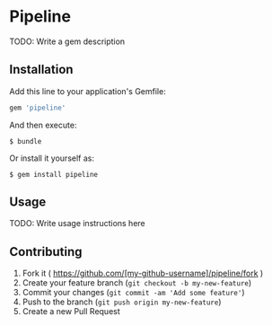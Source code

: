 # Pipeline

TODO: Write a gem description

## Installation

Add this line to your application's Gemfile:

```ruby
gem 'pipeline'
```

And then execute:

    $ bundle

Or install it yourself as:

    $ gem install pipeline

## Usage

TODO: Write usage instructions here

## Contributing

1. Fork it ( https://github.com/[my-github-username]/pipeline/fork )
2. Create your feature branch (`git checkout -b my-new-feature`)
3. Commit your changes (`git commit -am 'Add some feature'`)
4. Push to the branch (`git push origin my-new-feature`)
5. Create a new Pull Request

